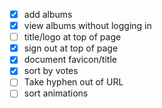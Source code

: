 - [x] add albums
- [x] view albums without logging in
- [ ] title/logo at top of page
- [x] sign out at top of page
- [x] document favicon/title
- [x] sort by votes
- [ ] Take hyphen out of URL
- [ ] sort animations
